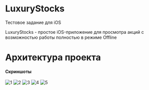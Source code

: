 # LuxuryStocks
Тестовое задание для iOS

LuxuryStocks - простое iOS-приложение для просмотра акций с возможностью работы полностью в режиме Offline

# Архитектура проекта


#### Скриншоты
![1](1.png)
![2](2.png)
![3](3.png)
![4](4.png)
![5](5.png)

